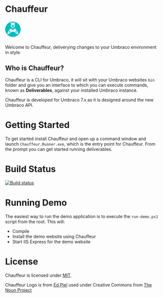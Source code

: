 # Chauffeur

<img src="./chauffeur_logo.svg" width="50" />

Welcome to Chauffeur, deliverying changes to your Umbraco environment in style.

## Who is Chauffeur?

Chauffeur is a CLI for Umbraco, it will sit with your Umbraco websites `bin` folder and give you an interface to which you can execute commands, known as **Deliverables**, against your installed Umbraco instance.

Chauffeur is developed for Umbraco 7.x as it is designed around the new Umbraco API.

# Getting Started

To get started install Chauffeur and open up a command window and launch `Chauffeur.Runner.exe`, which is the entry point for Chauffeur. From the prompt you can get started running deliverables.

# Build Status

[![Build status](https://ci.appveyor.com/api/projects/status/py65p0vnrjb4m7sx)](https://ci.appveyor.com/project/aaronpowell/chauffeur)

# Running Demo

The easiest way to run the demo application is to execute the `run-demo.ps1` script from the root. This will:

- Compile
- Install the demo website using Chauffeur
- Start IIS Express for the demo website

# License

Chauffeur is licensed under [MIT](License.md).

Chauffeur Logo is from [Ed Piel](https://thenounproject.com/eduardpiel) used under Creative Commons from [The Noun Project](https://thenounproject.com/term/chauffeur/239487)